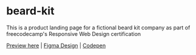 # beard-kit
This is a product landing page for a fictional beard kit company as part of freecodecamp's Responsive Web Design certification

[Preview here](https://aremusmog.com) | [Figma Design](https://www.figma.com/proto/gNSXHzSrzUK7QmaRNPsNT6/Aremu-Smog?node-id=421%3A91&scaling=scale-down-width&page-id=421%3A90&starting-point-node-id=421%3A105) | [Codepen](https://codepen.io/aremu_smog/pen/LYyxBoj)

